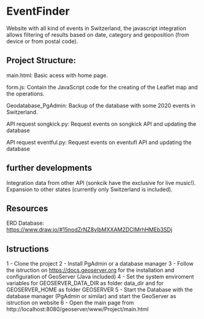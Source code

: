 # EventFinder
Website with all kind of events in Switzerland, the javascript integration allows filtering of results based on date, category and geoposition (from device or from postal code).


## Project Structure:
main.html:     Basic acess with home page.

form.js:       Contain the JavaScript code for the creating of the Leaflet map and the operations.

Geodatabase_PgAdmin:    Backup of the database with some 2020 events in Switzerland.

API request songkick.py:    Request events on songkick API and updating the database

API request eventful.py:    Request events on eventufl API and updating the database

## further developments
Integration data from other API (sonkcik have the exclusive for live music!).
Expansion to other states (currently only Switzerland is included).

## Resources
ERD Database: https://www.draw.io/#15nodZrNZ8yIbMXXAM2DCIMrhHMEb3SDj

## Istructions
1 - Clone the project
2 - Install PgAdmin or a database manager
3 - Follow the istruction on https://docs.geoserver.org for the installation and configuration of GeoServer (Java included)
4 - Set the system enviroment variables for GEOSERVER_DATA_DIR as folder data_dir and for GEOSERVER_HOME as folder GEOSERVER
5 - Start the Database with the database manager (PgAdmin or similar) and start the GeoServer as istruction on website
6 - Open the main page from http://localhost:8080/geoserver/www/Project/main.html
